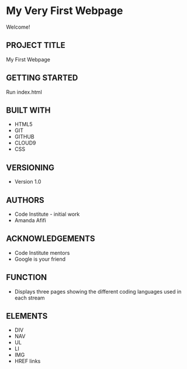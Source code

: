 # My Very First Webpage
Welcome!

## PROJECT TITLE
My First Webpage

## GETTING STARTED
Run index.html

## BUILT WITH
- HTML5
- GIT
- GITHUB
- CLOUD9
- CSS

## VERSIONING
- Version 1.0

## AUTHORS
- Code Institute - initial work
- Amanda Afifi

## ACKNOWLEDGEMENTS
- Code Institute mentors
- Google is your friend

## FUNCTION
 - Displays three pages showing the different coding languages used in each stream

## ELEMENTS
- DIV
- NAV
- UL
- LI
- IMG
- HREF links

 


